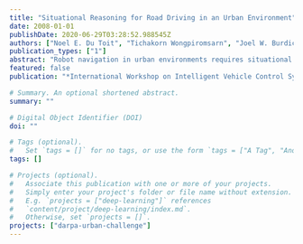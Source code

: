 ```yaml
---
title: "Situational Reasoning for Road Driving in an Urban Environment"
date: 2008-01-01
publishDate: 2020-06-29T03:28:52.988545Z
authors: ["Noel E. Du Toit", "Tichakorn Wongpiromsarn", "Joel W. Burdick", "Richard M. Murray"]
publication_types: ["1"]
abstract: "Robot navigation in urban environments requires situational reasoning. Given the complexity of the environment and the behavior specified by traffic rules, it is necessary to recognize the current situation to impose the correct traffic rules. In an attempt to manage the complexity of the situational reasoning subsystem, this paper describes a finite state machine model to govern thesituational reasoning process. The logic state machine and its interaction with the planning system are discussed. The approach was implemented on Alice,Team Caltech’s entry into the 2007 DARPA Urban Challenge. Results from the qualifying rounds are discussed. The approach is validated and the shortcomings of the implementation are identified."
featured: false
publication: "*International Workshop on Intelligent Vehicle Control Systems (IVCS)*"

# Summary. An optional shortened abstract.
summary: ""

# Digital Object Identifier (DOI)
doi: ""

# Tags (optional).
#   Set `tags = []` for no tags, or use the form `tags = ["A Tag", "Another Tag"]` for one or more tags.
tags: []

# Projects (optional).
#   Associate this publication with one or more of your projects.
#   Simply enter your project's folder or file name without extension.
#   E.g. `projects = ["deep-learning"]` references
#   `content/project/deep-learning/index.md`.
#   Otherwise, set `projects = []`.
projects: ["darpa-urban-challenge"]
---
```

